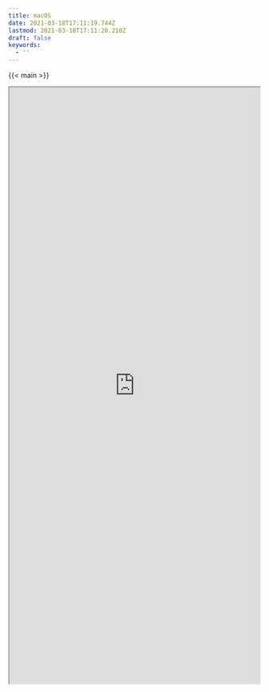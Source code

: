 ```yaml
---
title: macOS
date: 2021-03-18T17:11:19.744Z
lastmod: 2021-03-18T17:11:20.210Z
draft: false
keywords:
  - ''
---
```


{{< main >}} 
<iframe src="https://estruyf.github.io/doctor/macos.html" width="100%" height="1200px" />
{{< /main >}}
{{< dev >}} 
<iframe src="https://estruyf.github.io/doctor/macos-dev.html" width="100%" height="1200px" />
{{< /dev >}}